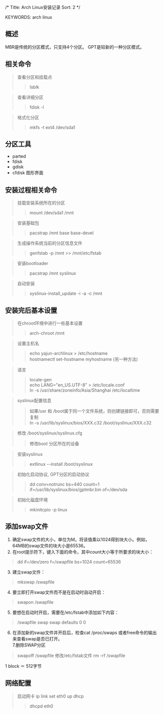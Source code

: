 /*
  Title: Arch Linux安装记录
  Sort: 2
  */

KEYWORDS: arch linux

## 概述
MBR是传统的分区模式，只支持4个分区。
GPT是较新的一种分区模式。

## 相关命令
>查看分区和挂载点
>>lsblk

>查看详细分区
>>fdisk -l

>格式化分区
>>mkfs -t ext4 /dev/sda1

## 分区工具
- parted
- fdisk
- gdisk
- cfdisk 图形界面

## 安装过程相关命令
>挂载安装系统所在的分区
>>mount /dev/sda1 /mnt

>安装基础包
>>pacstrap /mnt base base-devel

>生成操作系统当前的分区信息文件
>>genfstab -p /mnt >> /mnt/etc/fstab

>安装bootloader
>>pacstrap /mnt syslinux

>自动安装
>>syslinux-install_update -i -a -c /mnt


## 安装完后基本设置
>在chroot环境中进行一些基本设置
>>arch-chroot /mnt

>设置主机名
>>echo yajun-archlinux > /etc/hostname    
>>hostnamectl set-hostname myhostname  (另一种方法)

> 语言
>>locale-gen   
>>echo LANG="en_US.UTF-8" > /etc/locale.conf   
>>ln -s /usr/share/zoneinfo/Asia/Shanghai  /etc/localtime

>syslinux配置信息
>>如果/usr 和 /boot属于同一个文件系统，则创建链接即可，否则需要复制   
>>ln -s /usr/lib/syslinux/bios/XXX.c32 /boot/syslinux/XXX.c32

>修改 /boot/syslinux/syslinux.cfg  
>>修改boot 分区所在的设备  

>安装syslinux   
>>extlinux --install /boot/syslinux   

>初始化启动协议, GPT分区的启动协议   
>>dd conv=notrunc bs=440 count=1 if=/usr/lib/syslinux/bios/gptmbr.bin of=/dev/sda   

>初始化磁盘环境  
>>mkinitcpio -p linux   

## 添加swap文件

1. 确定swap文件的大小，单位为M。将该值乘以1024得到块大小。例如，64MB的swap文件的块大小是65536。    
2. 在root提示符下，键入下面的命令，其中count大小等于所要求的块大小：   
>dd if=/dev/zero f=/swapfile bs=1024 count=65536   
3. 建立swap文件：  
>mkswap /swapfile    
4. 要立即打开swap文件而不是在启动时自动开启：   
>swapon /swapfile   
5. 要想在启动时开启，需要在/etc/fstab中添加如下内容：   
>/swapfile    swap    swap   defaults 0 0   
6. 在添加新的swap文件并开启后，检查cat /proc/swaps 或者free命令的输出来查看swap是否已打开。   
7.删除SWAP分区    
>swapoff /swapfile    修改/etc/fstab文件  rm -rf /swapfile   

1 block ＝ 512字节

## 网络配置
>启动网卡
>ip link set eth0 up
>dhcp
>>dhcpd eth0
